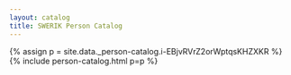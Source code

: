 ```yaml
---
layout: catalog
title: SWERIK Person Catalog
---
```

{% assign p = site.data._person-catalog.i-EBjvRVrZ2orWptqsKHZXKR %}
{% include person-catalog.html p=p %}

